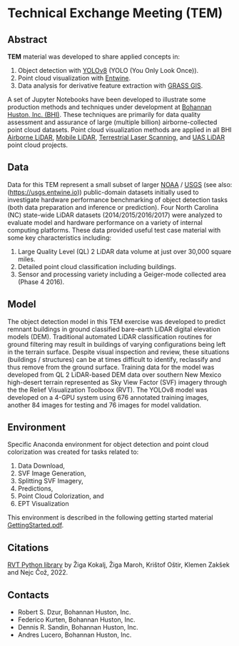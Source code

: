 # Technical Exchange Meeting (TEM)

## Abstract

**TEM** material was developed to share applied concepts in:  

1. Object detection with [YOLOv8](https://github.com/ultralytics/ultralytics) (YOLO (You Only Look Once)).
2. Point cloud visualization with [Entwine](https://entwine.io/en/latest/).
3. Data analysis for derivative feature extraction with [GRASS GIS](https://grass.osgeo.org).

A set of Jupyter Notebooks have been developed to illustrate some production methods and techniques under development at [Bohannan Huston, Inc. (BHI)](https://www.bhinc.com).  These techniques are primarily for data quality assessment and assurance of large (multiple billion) airborne-collected point cloud datasets.  Point cloud visualization methods are applied in all BHI [Airborne LiDAR](https://potree.bhinc.com/data/view.html?r=%22https://entwine.bhinc.com/nnd12_lidar_rgb%22), [Mobile LiDAR](https://potree.bhinc.com/data/view.html?r=[%22https://entwine.bhinc.com/coh_mls%22,%22https://entwine.bhinc.com/coh_ppc%22,%22https://entwine.bhinc.com/coh_lidar_rgb%22]), [Terrestrial Laser Scanning](https://potree.bhinc.com/data/view.html?r=%22https://entwine.bhinc.com/Mesilla_Church_Scan%22), and [UAS LiDAR](https://potree.bhinc.com/data/view.html?r=%22https://entwine.bhinc.com/North_Domingo_Baca_Dam_rgb%22) point cloud projects.

## Data

Data for this TEM represent a small subset of larger [NOAA](https://chs.coast.noaa.gov/htdata/lidar1_z/) / [USGS](https://www.usgs.gov/3d-elevation-program) (see also:(https://usgs.entwine.io)) public-domain datasets initially used to investigate hardware performance benchmarking of object detection tasks (both data preparation and inference or prediction). Four North Carolina (NC) state-wide LiDAR datasets (2014/2015/2016/2017) were analyzed to evaluate model and hardware performance on a variety of internal computing platforms.  These data provided useful test case material with some key characteristics including:

1. Large Quality Level (QL) 2 LiDAR data volume at just over 30,000 square miles.
2. Detailed point cloud classification including buildings.
3. Sensor and processing variety including a Geiger-mode collected area (Phase 4 2016).

## Model

The object detection model in this TEM exercise was developed to predict remnant buildings in ground classified bare-earth LiDAR digital elevation models (DEM).  Traditional automated LiDAR classification routines for ground filtering may result in buildings of varying configurations being left in the terrain surface.  Despite visual inspection and review, these situations (buildings / structures) can be at times difficult to identify, reclassify and thus remove from the ground surface.  Training data for the model was developed from QL 2 LiDAR-based DEM data over southern New Mexico high-desert terrain represented as Sky View Factor (SVF) imagery through the the Relief Visualization Toolboox (RVT).  The YOLOv8 model was developed on a 4-GPU system using 676 annotated training images, another 84 images for testing and 76 images for model validation. 

## Environment

Specific Anaconda environment for object detection and point cloud colorization was created for tasks related to:

1. Data Download,
2. SVF Image Generation,
3. Splitting SVF Imagery, 
4. Predictions, 
5. Point Cloud Colorization, and
6. EPT Visualization

This environment is described in the following getting started material [GettingStarted.pdf](GettingStarted.pdf).

## Citations

[RVT Python library](https://github.com/EarthObservation/RVT_py/tree/master) by Žiga Kokalj, Žiga Maroh, Krištof Oštir, Klemen Zakšek and Nejc Čož, 2022.

## Contacts

- Robert S. Dzur, Bohannan Huston, Inc.
- Federico Kurten, Bohannan Huston, Inc.
- Dennis R. Sandin, Bohannan Huston, Inc.
- Andres Lucero, Bohannan Huston, Inc.
